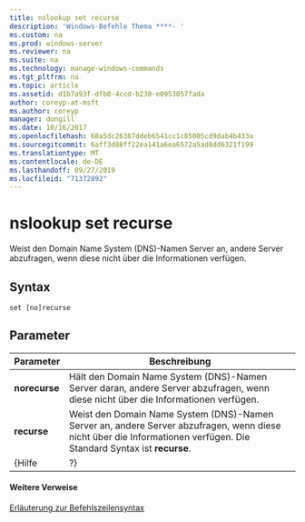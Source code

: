 ```yaml
---
title: nslookup set recurse
description: 'Windows-Befehle Thema ****- '
ms.custom: na
ms.prod: windows-server
ms.reviewer: na
ms.suite: na
ms.technology: manage-windows-commands
ms.tgt_pltfrm: na
ms.topic: article
ms.assetid: d1b7a93f-dfb0-4ccd-b230-e0953057fada
author: coreyp-at-msft
ms.author: coreyp
manager: dongill
ms.date: 10/16/2017
ms.openlocfilehash: 68a5dc26387ddeb6541cc1c85005cd9dab4b433a
ms.sourcegitcommit: 6aff3d88ff22ea141a6ea6572a5ad8dd6321f199
ms.translationtype: MT
ms.contentlocale: de-DE
ms.lasthandoff: 09/27/2019
ms.locfileid: "71372892"
---
```

# <a name="nslookup-set-recurse"></a>nslookup set recurse



Weist den Domain Name System (DNS)-Namen Server an, andere Server abzufragen, wenn diese nicht über die Informationen verfügen.

## <a name="syntax"></a>Syntax

```
set [no]recurse
```

## <a name="parameters"></a>Parameter

|   Parameter   |                                                                  Beschreibung                                                                  |
|---------------|-----------------------------------------------------------------------------------------------------------------------------------------------|
| **norecurse** |                Hält den Domain Name System (DNS)-Namen Server daran, andere Server abzufragen, wenn diese nicht über die Informationen verfügen.                |
|  **recurse**  | Weist den Domain Name System (DNS)-Namen Server an, andere Server abzufragen, wenn diese nicht über die Informationen verfügen. Die Standard Syntax ist **recurse**. |
|     {Hilfe     |                                                                      ?}                                                                       |

#### <a name="additional-references"></a>Weitere Verweise

[Erläuterung zur Befehlszeilensyntax](command-line-syntax-key.md)